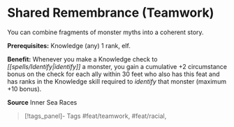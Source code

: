 ﻿---
cssclass: [feats]

---
# Shared Remembrance (Teamwork)

You can combine fragments of monster myths into a coherent story.

**Prerequisites:** Knowledge (any) 1 rank, elf.

**Benefit:** Whenever you make a Knowledge check to _[[spells/Identify|identify]]_ a monster, you gain a cumulative +2 circumstance bonus on the check for each ally within 30 feet who also has this feat and has ranks in the Knowledge skill required to _identify_ that monster (maximum +10 bonus).

**Source** Inner Sea Races
>[!tags_panel]- Tags
> #feat/teamwork, #feat/racial, 